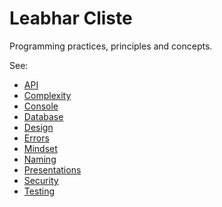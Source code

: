 # Leabhar Cliste

Programming practices, principles and concepts.

See:

- [API](api.md)
- [Complexity](complexity.md)
- [Console](console.md)
- [Database](database.md)
- [Design](design.md)
- [Errors](errors.md)
- [Mindset](mindset.md)
- [Naming](naming.md)
- [Presentations](presentations.md)
- [Security](security.md)
- [Testing](testing.md)
